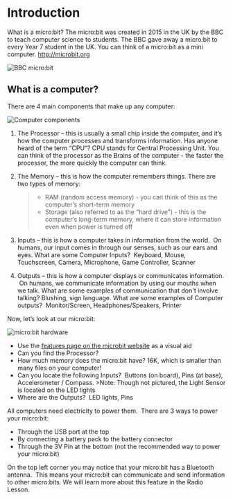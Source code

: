 # Introduction

What is a micro:bit? The micro:bit was created in 2015 in the UK by the BBC to teach computer science to students. The BBC gave away a micro:bit to every Year 7 student in the UK. You can think of a micro:bit as a mini computer. http://microbit.org

![BBC micro:bit](/static/courses/csintro/algorithms/bbc-microbit.jpg)

## What is a computer?

There are 4 main components that make up any computer:

![Computer components](/static/courses/csintro/algorithms/cpu.png)

1. The Processor – this is usually a small chip inside the computer, and it’s how the computer processes and transforms information. Has anyone heard of the term “CPU”? CPU stands for Central Processing Unit. You can think of the processor as the Brains of the computer - the faster the processor, the more quickly the computer can think.

2. The Memory – this is how the computer remembers things. There are two types of memory:
    
    > * RAM (random access memory) - you can think of this as the computer’s short-term memory
    > * Storage (also referred to as the “hard drive”) - this is the computer’s long-term memory, where it can store information even when power is turned off

3. Inputs – this is how a computer takes in information from the world.  On humans, our input comes in through our senses, such as our ears and eyes. What are some Computer Inputs?  Keyboard, Mouse, Touchscreen, Camera, Microphone, Game Controller, Scanner

4. Outputs – this is how a computer displays or communicates information.  On humans, we communicate information by using our mouths when we talk. What are some examples of communication that don't involve talking? Blushing, sign language. What are some examples of Computer outputs?  Monitor/Screen, Headphones/Speakers, Printer

Now, let’s look at our micro:bit:

![micro:bit hardware](/static/courses/csintro/algorithms/microbit-hardware.png)

* Use the [features page on the microbit website](http://microbit.org/guide/features/) as a visual aid
* Can you find the Processor?
* How much memory does the micro:bit have? 16K, which is smaller than many files on your computer!
* Can you locate the following Inputs?  Buttons (on board), Pins (at base), Accelerometer / Compass. >Note: Though not pictured, the Light Sensor is located on the LED lights
* Where are the Outputs?  LED lights, Pins

All computers need electricity to power them.  There are 3 ways to power your micro:bit:

* Through the USB port at the top
* By connecting a battery pack to the battery connector
* Through the 3V Pin at the bottom (not the recommended way to power your micro:bit)

On the top left corner you may notice that your micro:bit has a Bluetooth antenna.  This means your micro:bit can communicate and send information to other micro:bits. We will learn more about this feature in the Radio Lesson.